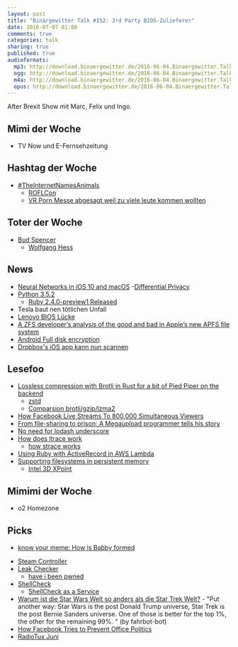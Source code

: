 ```yaml
---
layout: post
title: "Binärgewitter Talk #152: 3rd Party BIOS-Zulieferer"
date: 2016-07-07 01:00
comments: true
categories: talk
sharing: true
published: true
audioformats:
  mp3: http://download.binaergewitter.de/2016-06-04.Binaergewitter.Talk.152.mp3
  ogg: http://download.binaergewitter.de/2016-06-04.Binaergewitter.Talk.152.ogg
  m4a: http://download.binaergewitter.de/2016-06-04.Binaergewitter.Talk.152.m4a
  opus: http://download.binaergewitter.de/2016-06-04.Binaergewitter.Talk.152.opus
---
```

After Brexit Show mit Marc, Felix und Ingo.

## Mimi der Woche
- TV Now und E-Fernsehzeitung

## Hashtag der Woche

- [#TheInternetNamesAnimals]( http://www.sadanduseless.com/2016/06/internet-names-animals/ )
    * [ROFLCon]( https://en.wikipedia.org/wiki/ROFLCon )
    * [VR Porn Messe abgesagt weil zu viele leute kommen wollten]( http://thenextweb.com/insider/2016/07/04/vr-porn-festival-people-cant-come/ )

## Toter der Woche
- [Bud Spencer]( https://en.wikipedia.org/wiki/Bud_Spencer )
    * [Wolfgang Hess]( https://de.wikipedia.org/wiki/Wolfgang_Hess_(Synchronsprecher) )

## News
- [Neural Networks in iOS 10 and macOS]( https://www.bignerdranch.com/blog/neural-networks-in-ios-10-and-macos/ )
-[Differential Privacy](https://de.wikipedia.org/wiki/Differential_Privacy )
- [Python 3.5.2]( https://www.python.org/downloads/release/python-352/ )
    * [Ruby 2.4.0-preview1 Released]( https://www.ruby-lang.org/en/news/2016/06/20/ruby-2-4-0-preview1-released/ )
- Tesla baut nen tötlichen Unfall
- [Lenovo BIOS Lücke]( http://www.heise.de/newsticker/meldung/Lenovo-warnt-vor-ungepatchter-BIOS-Luecke-3253349.html )
- [A ZFS developer’s analysis of the good and bad in Apple’s new APFS file system]( http://arstechnica.com/apple/2016/06/a-zfs-developers-analysis-of-the-good-and-bad-in-apples-new-apfs-file-system/ )
- [Android Full disk encryption]( http://arstechnica.com/security/2016/07/androids-full-disk-encryption-just-got-much-weaker-heres-why/ )
- [Dropbox's iOS app kann nun scannen]( https://www.engadget.com/2016/06/22/dropbox-ios-app-scanning-sharing-files/ )

## Lesefoo
- [Lossless compression with Brotli in Rust for a bit of Pied Piper on the backend]( https://blogs.dropbox.com/tech/2016/06/lossless-compression-with-brotli/ )
  * [zstd]( http://www.zstd.net )
  * [Comparsion brotli/gzip/lzma2]( https://cran.r-project.org/web/packages/brotli/vignettes/brotli-2015-09-22.pdf )
- [How Facebook Live Streams To 800,000 Simultaneous Viewers]( http://highscalability.com/blog/2016/6/27/how-facebook-live-streams-to-800000-simultaneous-viewers.html )
- [From file-sharing to prison: A Megaupload programmer tells his story]( http://arstechnica.com/tech-policy/2016/06/from-file-sharing-to-prison-a-megaupload-programmer-tells-his-story/ )
- [No need for lodash underscore]( https://github.com/cht8687/You-Dont-Need-Lodash-Underscore )
- [How does ltrace work]( http://blog.packagecloud.io/eng/2016/03/14/how-does-ltrace-work/ )
    * [how strace works]( http://blog.packagecloud.io/eng/2016/02/29/how-does-strace-work/ )
- [Using Ruby with ActiveRecord in AWS Lambda]( http://www.adomokos.com/2016/06/using-ruby-with-activerecord-in-aws.html )
- [Supporting filesystems in persistent memory]( http://lwn.net/Articles/610174/ )
    * [Intel 3D XPoint]( http://www.intel.com/content/www/us/en/architecture-and-technology/3d-xpoint-unveiled-video.html )
    
## Mimimi der Woche
- o2 Homezone

## Picks
* [know your meme: How is Babby formed]( http://knowyourmeme.com/memes/how-is-babby-formed )
- [Steam Controller]( http://store.steampowered.com/app/353370/ )
- [Leak Checker](https://sec.hpi.uni-potsdam.de/leak-checker/search?lang=de )
    * [have i been pwned]( https://haveibeenpwned.com/ )
- [ShellCheck]( https://github.com/koalaman/shellcheck )
   * [ShellCheck as a Service]( https://twitter.com/makefoo/status/750034961139367936 )
- [Warum ist die Star Wars Welt so anders als die Star Trek Welt?]( http://marginalrevolution.com/marginalrevolution/2016/07/why-did-the-stars-wars-and-star-trek-worlds-turn-out-so-differently.html ) - "Put another way: Star Wars is the post Donald Trump universe, Star Trek is the post Bernie Sanders universe. One of those is better for the top 1%, the other for the remaining 99%. " (by fahrbot-bot)
- [How Facebook Tries to Prevent Office Politics]( https://hbr.org/2016/06/how-facebook-tries-to-prevent-office-politics )
- [RadioTux Juni]( https://www.radiotux.de/index.php?/archives/8015-RadioTux-Sendung-Juni-2016.html )

